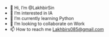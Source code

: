 - 👋 Hi, I’m @LakhbirSin
- 👀 I’m interested in IA
- 🌱 I’m currently learning Python
- 💞️ I’m looking to collaborate on Work
- 📫 How to reach me Lakhbirs085@gmail.com

<!---
LakhbirSin/LakhbirSin is a ✨ special ✨ repository because its `README.md` (this file) appears on your GitHub profile.
You can click the Preview link to take a look at your changes.
--->
